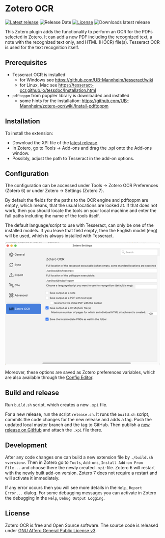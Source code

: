 # Zotero OCR

[![Latest release](https://img.shields.io/github/v/release/UB-Mannheim/zotero-ocr)](https://github.com/UB-Mannheim/zotero-ocr/releases)
![Release Date](https://img.shields.io/github/release-date/UB-Mannheim/zotero-ocr?color=9cf)
[![License](https://img.shields.io/github/license/UB-Mannheim/zotero-ocr)](https://github.com/UB-Mannheim/zotero-ocr/blob/master/LICENSE)
![Downloads latest release](https://img.shields.io/github/downloads/UB-Mannheim/zotero-ocr/latest/total?color=yellow)

This Zotero plugin adds the functionality to perform an OCR for the PDFs
selected in Zotero. It can add a new PDF including the recognized text,
a note with the recognized text only, and HTML (HOCR) file(s).
Tesseract OCR is used for the text recognition itself.


## Prerequisites

- Tesseract OCR is installed
  - for Windows see https://github.com/UB-Mannheim/tesseract/wiki
  - for Linux, Mac see https://tesseract-ocr.github.io/tessdoc/Installation.html
- `pdftoppm` from poppler library is downloaded and installed
  - some hints for the installation: https://github.com/UB-Mannheim/zotero-ocr/wiki/Install-pdftoppm


## Installation

To install the extension:

* Download the XPI file of the [latest release](https://github.com/UB-Mannheim/zotero-ocr/releases).
* In Zotero, go to Tools → Add-ons and drag the .xpi onto the Add-ons window.
* Possibly, adjust the path to Tesseract in the add-on options.


## Configuration

The configuration can be accessed under Tools → Zotero OCR Preferences (Zotero 6)
or under Zotero → Settings (Zotero 7).

By default the fields for the paths to the OCR engine and pdftoppm are empty,
which means, that the usual locations are looked at. If that does not work,
then you should locate the tools on your local machine and enter the full
paths including the name of the tools itself.

The default language/script to use with Tesseract, can only be one of the installed
models. If you leave that field empty, then the English model (eng) will be used, which is
always installed with Tesseract.

![Zotero OCR Preferences](./screenshots/Zotero-OCR-Preferences.png)

Moreover, these options are saved as Zotero preferences variables, which
are also available through the
[Config Editor](https://www.zotero.org/support/preferences/advanced).


## Build and release

Run `build.sh` script, which creates a new `.xpi` file.

For a new release, run the script `release.sh`.
It runs the `build.sh` script, commits the code changes for the new release and adds a tag.
Push the updated local master branch and the tag to GitHub.
Then publish a [new release on GitHub](https://github.com/UB-Mannheim/zotero-ocr/releases/new) and attach the `.xpi` file there.


## Development

After any code changes one can build a new extension file by `./build.sh <version>`.
Then in Zotero go to `Tools`, `Add-ons`, `Install Add-on From File...`
and choose there the newly created `.xpi`-file.
Zotero 6 will restart with the newly built add-on version.
Zotero 7 does not require a restart and will activate it immediately.

If any error occurs then you will see more details in the `Help`, `Report Error...`
dialog. For some debugging messages you can activate in Zotero the debugging
in the `Help`, `Debug Output Logging`.


## License

Zotero OCR is free and Open Source software.
The source code is released under [GNU Affero General Public License v3](LICENSE).
